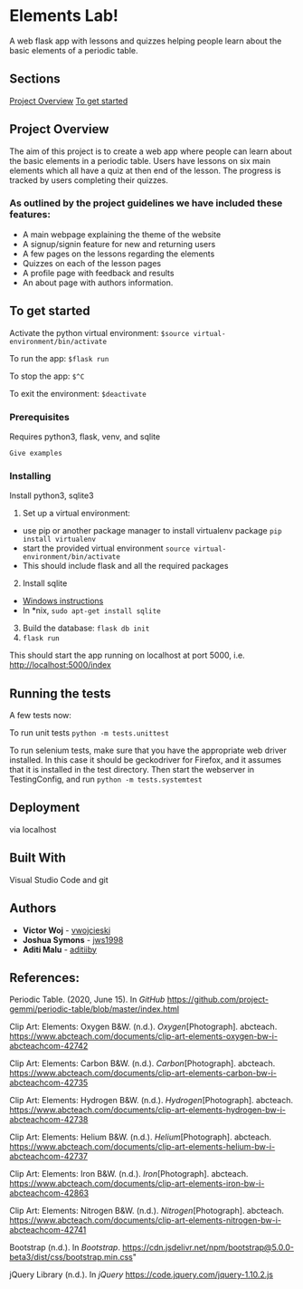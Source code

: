 # Elements Lab!

A web flask app with lessons and quizzes helping people learn about the basic elements of a periodic table.

## Sections
[Project Overview](#project-overview)
[To get started](#to-get-started)

## Project Overview 
The aim of this project is to create a web app where people can learn about the basic elements in a periodic table. Users have lessons on six main elements which all have a quiz at then end of the lesson. The progress is tracked by users completing their quizzes. 

### As outlined by the project guidelines we have included these features: 
* A main webpage explaining the theme of the website
* A signup/signin feature for new and returning users
* A few pages on the lessons regarding the elements 
* Quizzes on each of the lesson pages 
* A profile page with feedback and results
* An about page with authors information.


## To get started

Activate the python virtual environment:
`$source virtual-environment/bin/activate`

To run the app:
`$flask run`

To stop the app:
`$^C`

To exit the environment:
`$deactivate`

### Prerequisites

Requires python3, flask, venv, and sqlite

```
Give examples
```

### Installing

Install python3, sqlite3

1. Set up a virtual environment:
 - use pip or another package manager to install virtualenv package `pip install virtualenv`
 - start the provided virtual environment
   `source virtual-environment/bin/activate`
 - This should include flask and all the required packages
2. Install sqlite
 - [Windows instructions](http://www.sqlitetutorial.net/download-install-sqlite/)
 - In \*nix, `sudo apt-get install sqlite`
3. Build the database: `flask db init`
4. `flask run`

This should start the app running on localhost at port 5000, i.e. [http://localhost:5000/index](http://localhost:5000/index)

## Running the tests

A few tests now:

To run unit tests
`python -m tests.unittest`

To run selenium tests, make sure that you have the 
appropriate web driver installed. In this case it should be geckodriver for Firefox, 
and it assumes that it is installed in the test directory.
Then start the webserver in TestingConfig, and run
`python -m tests.systemtest`

## Deployment

via localhost

## Built With

Visual Studio Code and git


## Authors

* **Victor Woj** - [vwojcieski](https://github.com/vwojcieski)
* **Joshua Symons** - [jws1998](https://github.com/jws1998)
* **Aditi Malu** - [aditiiby](https://github.com/aditiiby)


## References:

Periodic Table. (2020, June 15). In _GitHub_ https://github.com/project-gemmi/periodic-table/blob/master/index.html

Clip Art: Elements: Oxygen B&W. (n.d.). _Oxygen_[Photograph]. abcteach. https://www.abcteach.com/documents/clip-art-elements-oxygen-bw-i-abcteachcom-42742

Clip Art: Elements: Carbon B&W. (n.d.). _Carbon_[Photograph]. abcteach. https://www.abcteach.com/documents/clip-art-elements-carbon-bw-i-abcteachcom-42735 


Clip Art: Elements: Hydrogen B&W. (n.d.). _Hydrogen_[Photograph]. abcteach. https://www.abcteach.com/documents/clip-art-elements-hydrogen-bw-i-abcteachcom-42738

Clip Art: Elements: Helium B&W. (n.d.). _Helium_[Photograph]. abcteach. https://www.abcteach.com/documents/clip-art-elements-helium-bw-i-abcteachcom-42737

Clip Art: Elements: Iron B&W. (n.d.). _Iron_[Photograph]. abcteach. https://www.abcteach.com/documents/clip-art-elements-iron-bw-i-abcteachcom-42863

Clip Art: Elements: Nitrogen B&W. (n.d.). _Nitrogen_[Photograph]. abcteach. https://www.abcteach.com/documents/clip-art-elements-nitrogen-bw-i-abcteachcom-42741

Bootstrap (n.d.). In _Bootstrap_. https://cdn.jsdelivr.net/npm/bootstrap@5.0.0-beta3/dist/css/bootstrap.min.css"

jQuery Library (n.d.). In _jQuery_ https://code.jquery.com/jquery-1.10.2.js